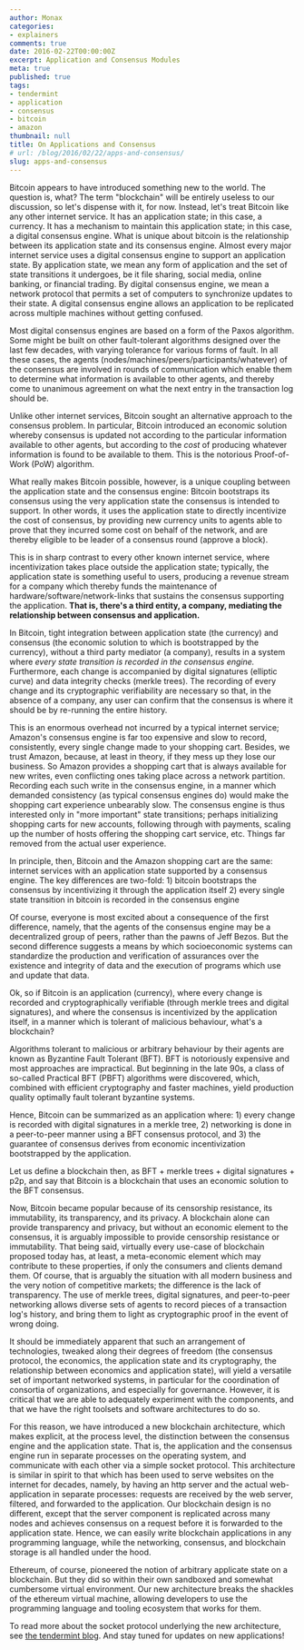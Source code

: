 ```yaml
---
author: Monax
categories:
- explainers
comments: true
date: 2016-02-22T00:00:00Z
excerpt: Application and Consensus Modules
meta: true
published: true
tags:
- tendermint
- application
- consensus
- bitcoin
- amazon
thumbnail: null
title: On Applications and Consensus
# url: /blog/2016/02/22/apps-and-consensus/
slug: apps-and-consensus
---
```


Bitcoin appears to have introduced something new to the world. The question is, what? The term "blockchain" will be entirely useless to our discussion, so let's dispense with it, for now. Instead, let's treat Bitcoin like any other internet service. It has an application state; in this case, a currency. It has a mechanism to maintain this application state; in this case, a digital consensus engine. What is unique about bitcoin is the relationship between its application state and its consensus engine.
Almost every major internet service uses a digital consensus engine to support an application state. By application state, we mean any form of application and the set of state transitions it undergoes, be it file sharing, social media, online banking, or financial trading. By digital consensus engine, we mean a network protocol that permits a set of computers to synchronize updates to their state. A digital consensus engine allows an application to be replicated across multiple machines without getting confused.

Most digital consensus engines are based on a form of the Paxos algorithm. Some might be built on other fault-tolerant algorithms designed over the last few decades, with varying tolerance for various forms of fault. In all these cases, the agents (nodes/machines/peers/participants/whatever) of the consensus are involved in rounds of communication which enable them to determine what information is available to other agents, and thereby come to unanimous agreement on what the next entry in the transaction log should be.

Unlike other internet services, Bitcoin sought an alternative approach to the consensus problem. In particular, Bitcoin introduced an economic solution whereby consensus is updated not according to the particular information available to other agents, but according to the *cost* of producing whatever information is found to be available to them. This is the notorious Proof-of-Work (PoW) algorithm.

What really makes Bitcoin possible, however, is a unique coupling between the application state and the consensus engine: Bitcoin bootstraps its consensus using the very application state the consensus is intended to support. In other words, it uses the application state to directly incentivize the cost of consensus, by providing new currency units to agents able to prove that they incurred some cost on behalf of the network, and are thereby eligible to be leader of a consensus round (approve a block).

This is in sharp contrast to every other known internet service, where incentivization takes place outside the application state; typically, the application state is something useful to users, producing a revenue stream for a company which thereby funds the maintenance of hardware/software/network-links that sustains the consensus supporting the application. **That is, there's a third entity, a company, mediating the relationship between consensus and application.**

In Bitcoin, tight integration between application state (the currency) and consensus (the economic solution to which is bootstrapped by the currency), without a third party mediator (a company), results in a system where *every state transition is recorded in the consensus engine.* Furthermore, each change is accompanied by digital signatures (elliptic curve) and data integrity checks (merkle trees). The recording of every change and its cryptographic verifiability are necessary so that, in the absence of a company, any user can confirm that the consensus is where it should be by re-running the entire history.

This is an enormous overhead not incurred by a typical internet service; Amazon's consensus engine is far too expensive and slow to record, consistently, every single change made to your shopping cart. Besides, we trust Amazon, because, at least in theory, if they mess up they lose our business.
So Amazon provides a shopping cart that is always available for new writes, even conflicting ones taking place across a network partition. Recording each such write in the consensus engine, in a manner which demanded consistency (as typical consensus engines do) would make the shopping cart experience unbearably slow. The consensus engine is thus interested only in "more important" state transitions; perhaps initializing shopping carts for new accounts, following through with payments, scaling up the number of hosts offering the shopping cart service, etc. Things far removed from the actual user experience.

In principle, then, Bitcoin and the Amazon shopping cart are the same: internet services with an application state supported by a consensus engine.
The key differences are two-fold:
    1) bitcoin bootstraps the consensus by incentivizing it through the application itself
    2) every single state transition in bitcoin is recorded in the consensus engine

Of course, everyone is most excited about a consequence of the first difference, namely, that the agents of the consensus engine may be a decentralized group of peers, rather than the pawns of Jeff Bezos. But the second difference suggests a means by which socioeconomic systems can standardize
the production and verification of assurances over the existence and integrity of data and the execution of programs which use and update that data.

Ok, so if Bitcoin is an application (currency), where every change is recorded and cryptographically verifiable (through merkle trees and digital signatures), and where the consensus is incentivized by the application itself, in a manner which is tolerant of malicious behaviour, what's a blockchain?

Algorithms tolerant to malicious or arbitrary behaviour by their agents are known as Byzantine Fault Tolerant (BFT). BFT is notoriously expensive and most approaches are impractical.  But beginning in the late 90s, a class of so-called Practical BFT (PBFT) algorithms were discovered, which, combined with efficient cryptography and faster machines, yield production quality optimally fault tolerant byzantine systems.

Hence, Bitcoin can be summarized as an application where: 1) every change is recorded with digital signatures in a merkle tree, 2) networking is done in a peer-to-peer manner using a BFT consensus protocol, and 3) the guarantee of consensus derives from economic incentivization bootstrapped by the application.

Let us define a blockchain then, as BFT + merkle trees + digital signatures + p2p, and say that Bitcoin is a blockchain that uses an economic solution to the BFT consensus.

Now, Bitcoin became popular because of its censorship resistance, its immutability, its transparency, and its privacy. A blockchain alone can provide transparency and privacy, but without an economic element to the consensus, it is arguably impossible to provide censorship resistance or immutability. That being said, virtually every use-case of blockchain proposed today has, at least,  a meta-economic element which may contribute to these properties, if only the consumers and clients demand them. Of course, that is arguably the situation with all modern business and the very notion of competitive markets; the difference is the lack of transparency. The use of merkle trees, digital signatures, and peer-to-peer networking allows diverse sets of agents to record pieces of a transaction log's history, and bring them to light as cryptographic proof in the event of wrong doing.

It should be immediately apparent that such an arrangement of technologies, tweaked along their degrees of freedom (the consensus protocol, the economics, the application state and its cryptography, the relationship between economics and application state), will yield a versatile set of important networked systems, in particular for the coordination of consortia of organizations, and especially for governance. However, it is critical that we are able to adequately experiment with the components, and that we have the right toolsets and software architectures to do so.

For this reason, we have introduced a new blockchain architecture, which makes explicit, at the process level, the distinction between the consensus engine and the application state. That is, the application and the consensus engine run in separate processes on the operating system, and communicate with each other via a simple socket protocol. This architecture is similar in spirit to that which has been used to serve websites on the internet for decades, namely, by having an http server and the actual web-application in separate processes: requests are received by the web server, filtered, and forwarded to the application. Our blockchain design is no different, except that the server component is replicated across many nodes and achieves consensus on a request before it is forwarded to the application state. Hence, we can easily write blockchain applications in any programming language, while the networking, consensus, and blockchain storage is all handled under the hood.

Ethereum, of course, pioneered the notion of arbitrary applicate state on a blockchain. But they did so within their own sandboxed and somewhat cumbersome virtual environment. Our new architecture breaks the shackles of the ethereum virtual machine, allowing developers to use the programming language and tooling ecosystem that works for them.

To read more about the socket protocol underlying the new architecture, see [the tendermint blog](http://tendermint.com/posts/tendermint-socket-protocol/). And stay tuned for updates on new applications!
